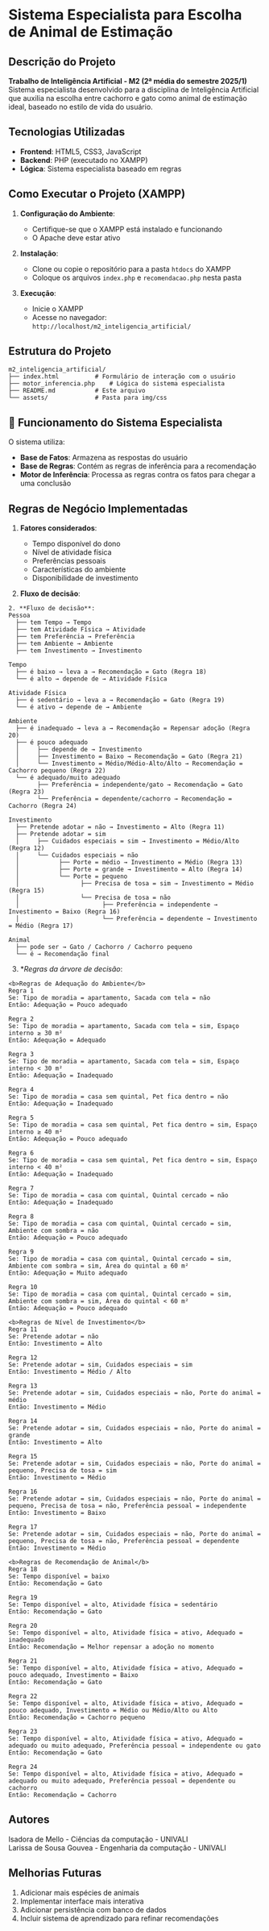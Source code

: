 # Sistema Especialista para Escolha de Animal de Estimação

## Descrição do Projeto
**Trabalho de Inteligência Artificial - M2 (2ª média do semestre 2025/1)**  
Sistema especialista desenvolvido para a disciplina de Inteligência Artificial que auxilia na escolha entre cachorro e gato como animal de estimação ideal, baseado no estilo de vida do usuário.

## Tecnologias Utilizadas
- **Frontend**: HTML5, CSS3, JavaScript
- **Backend**: PHP (executado no XAMPP)
- **Lógica**: Sistema especialista baseado em regras

## Como Executar o Projeto (XAMPP)

1. **Configuração do Ambiente**:
   - Certifique-se que o XAMPP está instalado e funcionando
   - O Apache deve estar ativo

2. **Instalação**:
   - Clone ou copie o repositório para a pasta `htdocs` do XAMPP
   - Coloque os arquivos `index.php` e `recomendacao.php` nesta pasta

3. **Execução**:
   - Inicie o XAMPP
   - Acesse no navegador: `http://localhost/m2_inteligencia_artificial/`

## Estrutura do Projeto
```
m2_inteligencia_artificial/
├── index.html          # Formulário de interação com o usuário
├── motor_inferencia.php    # Lógica do sistema especialista
├── README.md           # Este arquivo
└── assets/             # Pasta para img/css
```

## 🤖 Funcionamento do Sistema Especialista
O sistema utiliza:
- **Base de Fatos**: Armazena as respostas do usuário
- **Base de Regras**: Contém as regras de inferência para a recomendação
- **Motor de Inferência**: Processa as regras contra os fatos para chegar a uma conclusão

## Regras de Negócio Implementadas
1. **Fatores considerados**:
   - Tempo disponível do dono
   - Nível de atividade física
   - Preferências pessoais
   - Características do ambiente
   - Disponibilidade de investimento

2. **Fluxo de decisão**:
```
2. **Fluxo de decisão**:
Pessoa
  ├── tem Tempo → Tempo
  ├── tem Atividade Física → Atividade
  ├── tem Preferência → Preferência
  ├── tem Ambiente → Ambiente
  ├── tem Investimento → Investimento

Tempo
  ├── é baixo → leva a → Recomendação = Gato (Regra 18)
  └── é alto → depende de → Atividade Física

Atividade Física
  ├── é sedentário → leva a → Recomendação = Gato (Regra 19)
  └── é ativo → depende de → Ambiente

Ambiente
  ├── é inadequado → leva a → Recomendação = Repensar adoção (Regra 20)
  ├── é pouco adequado
  │     ├── depende de → Investimento
  │     ├── Investimento = Baixo → Recomendação = Gato (Regra 21)
  │     └── Investimento = Médio/Médio-Alto/Alto → Recomendação = Cachorro pequeno (Regra 22)
  └── é adequado/muito adequado
        ├── Preferência = independente/gato → Recomendação = Gato (Regra 23)
        └── Preferência = dependente/cachorro → Recomendação = Cachorro (Regra 24)

Investimento
  ├── Pretende adotar = não → Investimento = Alto (Regra 11)
  ├── Pretende adotar = sim
  │     ├── Cuidados especiais = sim → Investimento = Médio/Alto (Regra 12)
  │     └── Cuidados especiais = não
  │           ├── Porte = médio → Investimento = Médio (Regra 13)
  │           ├── Porte = grande → Investimento = Alto (Regra 14)
  │           └── Porte = pequeno
  │                 ├── Precisa de tosa = sim → Investimento = Médio (Regra 15)
  │                 └── Precisa de tosa = não
  │                       ├── Preferência = independente → Investimento = Baixo (Regra 16)
  │                       └── Preferência = dependente → Investimento = Médio (Regra 17)

Animal
  ├── pode ser → Gato / Cachorro / Cachorro pequeno
  └── é → Recomendação final
```

3. **Regras da árvore de decisão*:
```
<b>Regras de Adequação do Ambiente</b>
Regra 1
Se: Tipo de moradia = apartamento, Sacada com tela = não
Então: Adequação = Pouco adequado

Regra 2
Se: Tipo de moradia = apartamento, Sacada com tela = sim, Espaço interno ≥ 30 m²
Então: Adequação = Adequado

Regra 3
Se: Tipo de moradia = apartamento, Sacada com tela = sim, Espaço interno < 30 m²
Então: Adequação = Inadequado

Regra 4
Se: Tipo de moradia = casa sem quintal, Pet fica dentro = não
Então: Adequação = Inadequado

Regra 5
Se: Tipo de moradia = casa sem quintal, Pet fica dentro = sim, Espaço interno ≥ 40 m²
Então: Adequação = Pouco adequado

Regra 6
Se: Tipo de moradia = casa sem quintal, Pet fica dentro = sim, Espaço interno < 40 m²
Então: Adequação = Inadequado

Regra 7
Se: Tipo de moradia = casa com quintal, Quintal cercado = não
Então: Adequação = Inadequado

Regra 8
Se: Tipo de moradia = casa com quintal, Quintal cercado = sim, Ambiente com sombra = não
Então: Adequação = Pouco adequado

Regra 9
Se: Tipo de moradia = casa com quintal, Quintal cercado = sim, Ambiente com sombra = sim, Área do quintal ≥ 60 m²
Então: Adequação = Muito adequado

Regra 10
Se: Tipo de moradia = casa com quintal, Quintal cercado = sim, Ambiente com sombra = sim, Área do quintal < 60 m²
Então: Adequação = Pouco adequado

<b>Regras de Nível de Investimento</b>
Regra 11
Se: Pretende adotar = não
Então: Investimento = Alto

Regra 12
Se: Pretende adotar = sim, Cuidados especiais = sim
Então: Investimento = Médio / Alto

Regra 13
Se: Pretende adotar = sim, Cuidados especiais = não, Porte do animal = médio
Então: Investimento = Médio

Regra 14
Se: Pretende adotar = sim, Cuidados especiais = não, Porte do animal = grande
Então: Investimento = Alto

Regra 15
Se: Pretende adotar = sim, Cuidados especiais = não, Porte do animal = pequeno, Precisa de tosa = sim
Então: Investimento = Médio

Regra 16
Se: Pretende adotar = sim, Cuidados especiais = não, Porte do animal = pequeno, Precisa de tosa = não, Preferência pessoal = independente
Então: Investimento = Baixo

Regra 17
Se: Pretende adotar = sim, Cuidados especiais = não, Porte do animal = pequeno, Precisa de tosa = não, Preferência pessoal = dependente
Então: Investimento = Médio

<b>Regras de Recomendação de Animal</b>
Regra 18
Se: Tempo disponível = baixo
Então: Recomendação = Gato

Regra 19
Se: Tempo disponível = alto, Atividade física = sedentário
Então: Recomendação = Gato

Regra 20
Se: Tempo disponível = alto, Atividade física = ativo, Adequado = inadequado
Então: Recomendação = Melhor repensar a adoção no momento

Regra 21
Se: Tempo disponível = alto, Atividade física = ativo, Adequado = pouco adequado, Investimento = Baixo
Então: Recomendação = Gato

Regra 22
Se: Tempo disponível = alto, Atividade física = ativo, Adequado = pouco adequado, Investimento = Médio ou Médio/Alto ou Alto
Então: Recomendação = Cachorro pequeno

Regra 23
Se: Tempo disponível = alto, Atividade física = ativo, Adequado = adequado ou muito adequado, Preferência pessoal = independente ou gato
Então: Recomendação = Gato

Regra 24
Se: Tempo disponível = alto, Atividade física = ativo, Adequado = adequado ou muito adequado, Preferência pessoal = dependente ou cachorro
Então: Recomendação = Cachorro
```
##  Autores
Isadora de Mello - Ciências da computação - UNIVALI <br>
Larissa de Sousa Gouvea - Engenharia da computação - UNIVALI

##  Melhorias Futuras
1. Adicionar mais espécies de animais<br>
2. Implementar interface mais interativa<br>
3. Adicionar persistência com banco de dados<br>
4. Incluir sistema de aprendizado para refinar recomendações<br>
